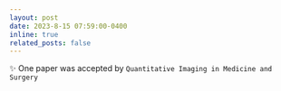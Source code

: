 ```yaml
---
layout: post
date: 2023-8-15 07:59:00-0400 
inline: true
related_posts: false
---
```


 :sparkles: One paper was accepted by `Quantitative Imaging in Medicine and Surgery`
